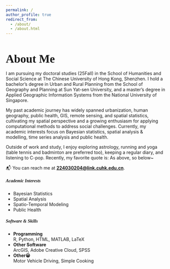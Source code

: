 ```yaml
---
permalink: /
author_profile: true
redirect_from: 
  - /about/
  - /about.html
---
```

<h2 style="font-size: 2.25rem; font-weight: 600; font-family: Georgia, serif; margin-bottom: 1rem;">
  About Me
</h2>

I am pursuing my doctoral studies (25Fall) in the School of Humanities and Social Science at The Chinese University of Hong Kong, Shenzhen. I hold a bachelor’s degree in Urban and Rural Planning from the School of Geography and Planning at Sun Yat-sen University, and a master’s degree in Applied Geographic Information Systems from the National University of Singapore.

My past academic journey has widely spanned urbanization, human geography, public health, GIS, remote sensing, and spatial statistics, cultivating my spatial perspective and a growing enthusiasm for applying computational methods to address social challenges. Currently, my academic interests focus on Bayesian statistics, spatial analysis & modelling, time series analysis and public health.

Outside of work and study, I enjoy exploring astrology, running and yoga (table tennis and badminton are preferred too), keeping a regular diary, and listening to C-pop. Recently, my favorite quote is: As above, so below~

📬 You can reach me at **224030204@link.cuhk.edu.cn**.

<div class="row">

  <div class="col-md-6">
    <h5 style="font-family: 'Georgia', serif; font-weight: 600;">Academic Interests</h5>
    <ul class="fa-ul">
      <li><i class="fa-li fa fa-asterisk"></i> Bayesian Statistics</li>
      <li><i class="fa-li fa fa-asterisk"></i> Spatial Analysis</li>
      <li><i class="fa-li fa fa-asterisk"></i> Spatio-Temporal Modeling</li>
      <li><i class="fa-li fa fa-asterisk"></i> Public Health</li>
    </ul>
  </div>

  <div class="col-md-6">
    <h5 style="font-family: 'Georgia', serif; font-weight: 600;">Software & Skills</h5>
    <ul class="fa-ul">
      <li>
        <i class="fa-li fa fa-asterisk"></i>
        <strong>Programming</strong><br />
        R, Python, HTML, MATLAB, LaTeX
      </li>
      <li>
        <i class="fa-li fa fa-asterisk"></i>
        <strong>Other Software</strong><br />
        ArcGIS, Adobe Creative Cloud, SPSS
      </li>
      <li>
        <i class="fa-li fa fa-asterisk"></i>
        <strong>Other😀</strong><br />
        Motor Vehicle Driving, Simple Cooking
      </li>
    </ul>
  </div>

</div>
